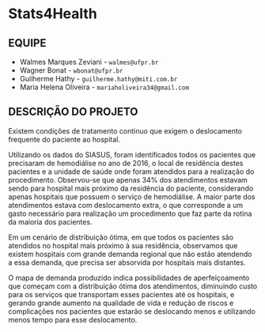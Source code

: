 # Stats4Health

## EQUIPE

  * Walmes Marques Zeviani - `walmes@ufpr.br`
  * Wagner Bonat - `wbonat@ufpr.br`
  * Guilherme Hathy - `guilherme.hathy@miti.com.br`
  * Maria Helena Oliveira - `mariaholiveira34@gmail.com`

## DESCRIÇÃO DO PROJETO

Existem condições de tratamento continuo que exigem o deslocamento
frequente do paciente ao hospital.

Utilizando os dados do SIASUS, foram identificados todos os pacientes
que precisaram de hemodiálise no ano de 2016, o local de residência
destes pacientes e a unidade de saúde onde foram atendidos para a
realização do procedimento. Observou-se que apenas 34% dos atendimentos
estavam sendo para hospital mais próximo da residência do paciente,
considerando apenas hospitais que possuem o serviço de hemodiálise.  A
maior parte dos atendimentos estava com deslocamento extra, o que
corresponde a um gasto necessário para realização um procedimento que
faz parte da rotina da maioria dos pacientes.

Em um cenário de distribuição ótima, em que todos os pacientes são
atendidos no hospital mais próximo à sua residência, observamos que
existem hospitais com grande demanda regional que não estão atendendo a
essa demanda, que precisa ser absorvida por hospitais mais distantes.

O mapa de demanda produzido indica possibilidades de aperfeiçoamento que
começam com a distribuição ótima dos atendimentos, diminuindo custo para
os serviços que transportam esses pacientes até os hospitais, e gerando
grande aumento na qualidade de vida e redução de riscos e complicações
nos pacientes que estarão se deslocando menos e utilizando menos tempo
para esse deslocamento.
